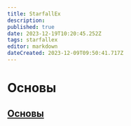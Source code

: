 ```yaml
---
title: StarfallEx
description: 
published: true
date: 2023-12-19T10:20:45.252Z
tags: starfallex
editor: markdown
dateCreated: 2023-12-09T09:50:41.717Z
---
```


# Основы

## [Основы](/StarfallEx/Base)